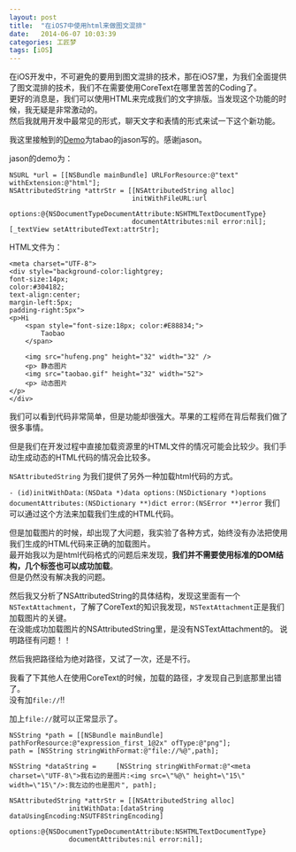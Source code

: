 ```yaml
---
layout: post
title:  "在iOS7中使用html来做图文混排"
date:   2014-06-07 10:03:39
categories: 工匠梦
tags: [iOS]
---
```


在iOS开发中，不可避免的要用到图文混排的技术，那在iOS7里，为我们全面提供了图文混排的技术，我们不在需要使用CoreText在哪里苦苦的Coding了。  
更好的消息是，我们可以使用HTML来完成我们的文字排版。当发现这个功能的时候，我无疑是非常激动的。  
然后我就用开发中最常见的形式，聊天文字和表情的形式来试一下这个新功能。

我这里接触到的[Demo](http://image.data.weipan.cn/41210995/1d7ab6ca33b1217cafc2edc06c0c736fbe8b86ea?ssig=457rEpfno8&Expires=1405447200&KID=sae,l30zoo1wmz&fn=attributeString.zip)为tabao的jason写的。感谢jason。

jason的demo为：

	NSURL *url = [[NSBundle mainBundle] URLForResource:@"text" withExtension:@"html"];
    NSAttributedString *attrStr = [[NSAttributedString alloc]
                                   initWithFileURL:url
                                   options:@{NSDocumentTypeDocumentAttribute:NSHTMLTextDocumentType}
                                   documentAttributes:nil error:nil];
    [_textView setAttributedText:attrStr];


HTML文件为：

	<meta charset="UTF-8">
	<div style="background-color:lightgrey;
    font-size:14px;
    color:#304182;
    text-align:center; 
    margin-left:5px;
    padding-right:5px">
	<p>Hi
		<span style="font-size:18px; color:#E88834;">
			Taobao
		</span>
        
		<img src="hufeng.png" height="32" width="32" />
        <p> 静态图片
		<img src="taobao.gif" height="32" width="52">
        <p> 动态图片
	</p>
	</div>

我们可以看到代码非常简单，但是功能却很强大。苹果的工程师在背后帮我们做了很多事情。  

但是我们在开发过程中直接加载资源里的HTML文件的情况可能会比较少。我们手动生成动态的HTML代码的情况会比较多。  

`NSAttributedString` 为我们提供了另外一种加载html代码的方式。  

`- (id)initWithData:(NSData *)data options:(NSDictionary *)options documentAttributes:(NSDictionary **)dict error:(NSError **)error` 我们可以通过这个方法来加载我们生成的HTML代码。

但是加载图片的时候，却出现了大问题，我实验了各种方式，始终没有办法把使用我们生成的HTML代码来正确的加载图片。  
最开始我以为是html代码格式的问题后来发现，**我们并不需要使用标准的DOM结构，几个标签也可以成功加载**。  
但是仍然没有解决我的问题。

然后我又分析了NSAttributedString的具体结构，发现这里面有一个`NSTextAttachment`，了解了CoreText的知识我发现，`NSTextAttachment`正是我们加载图片的关键。  
在没能成功加载图片的NSAttributedString里，是没有NSTextAttachment的。
说明路径有问题！！

然后我把路径给为绝对路径，又试了一次，还是不行。  

我看了下其他人在使用CoreText的时候，加载的路径，才发现自己到底那里出错了。  
没有加`file://`!!

加上`file://`就可以正常显示了。

	NSString *path = [[NSBundle mainBundle] pathForResource:@"expression_first_1@2x" ofType:@"png"];
    path = [NSString stringWithFormat:@"file://%@",path];
    
    NSString *dataString =     [NSString stringWithFormat:@"<meta charset=\"UTF-8\">我右边的是图片:<img src=\"%@\" height=\"15\" width=\"15\"/>:我左边的也是图片", path];

    NSAttributedString *attrStr = [[NSAttributedString alloc]
                   initWithData:[dataString dataUsingEncoding:NSUTF8StringEncoding]
                   options:@{NSDocumentTypeDocumentAttribute:NSHTMLTextDocumentType}
                   documentAttributes:nil error:nil];

